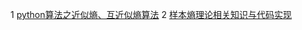1 [python算法之近似熵、互近似熵算法](https://www.cnblogs.com/cwp-bg/p/9488107.html)
2 [样本熵理论相关知识与代码实现](https://blog.csdn.net/Cratial/article/details/79742363)
